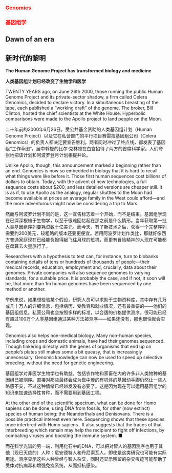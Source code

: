 ### <font color='red'>Genomics</font>
### <font color='red'>基因组学</font>
## Dawn of an era 
## 新时代的黎明 
**The Human Genome Project has transformed biology and medicine** 

**人类基因组计划已经改变了生物学和医学** 

TWENTY YEARS ago, on June 26th 2000, those running the public Human Genome Project and its private-sector shadow, a firm called Celera Genomics, decided to declare victory. In a simultaneous breasting of the tape, each published a “working draft” of the genome. The broker, Bill Clinton, hosted the chief scientists at the White House. Hyperbolic comparisons were made to the Apollo project to land people on the Moon.

二十年前的2000年6月26日，受公共基金资助的人类基因组计划（Human Genome Project）以及它在私营部门的平行项目赛雷拉基因组公司（Celera Genomics）的负责人都决定要宣告胜利。两者同时冲过了终点线，都发表了基因组“工作草图”。居中斡旋的比尔·克林顿在白宫招待了两方的首席科学家。人们夸张地把该计划和阿波罗登月计划相提并论。

Unlike Apollo, though, this announcement marked a beginning rather than an end. Genomics is now so embedded in biology that it is hard to recall what things were like before it. Those first human sequences cost billions of dollars to obtain. Today, with the advent of new technologies, a full sequence costs about $200, and less detailed versions are cheaper still. It is as if, to use Apollo as the analogy, regular shuttles to the Moon had become available at prices an average family in the West could afford—and the more adventurous might now be considering a trip to Mars.

然而与阿波罗计划不同的是，这一宣告标志着一个开始，而不是结束。基因组学现在已深深根植于生物学，以至于很难回忆起在那之前是什么情形。当年获取第一批人类基因组序列要耗资数十亿美元。而今天，有了新技术之后，获得一个完整序列需要约200美元，较粗略的版本还要更便宜。若用阿波罗计划作类比，那就好像西方普通家庭现在已经能负担得起飞往月球的班机，而更有冒险精神的人现在可能都在盘算去火星旅行了。

Researchers with a hypothesis to test can, for instance, turn to biobanks containing details of tens or hundreds of thousands of people—their medical records, education, employment and, crucially, data about their genomes. Private companies will also sequence genomes to varying standards, for a suitable price. It is probably the case, and if not, it soon will be, that more than 1m human genomes have been sequenced by one method or another.

举例来说，如果想检验某个假设，研究人员可以求助于生物资料库，其中存有几万或几十万人的详细信息，包括病历、受教育和就业情况，还有最重要的——他们的基因组信息。私营公司也会按照多样的标准，以合适的价格提供测序。很可能已经有超过100万个人类基因组通过某种方法被测序——如果还没有，那也很快就会实现。

Genomics also helps non-medical biology. Many non-human species, including crops and domestic animals, have had their genomes sequenced. Though tinkering directly with the genes of organisms that end up on people’s plates still makes some a bit queasy, that is increasingly unnecessary. Genomic knowledge can now be used to speed up selective breeding, without the need for genetic engineering.

基因组学对非医学生物学也有助益。包括农作物和家畜在内的许多非人类物种的基因组已被测序。直接对那些最终会成为盘中餐的有机体的基因动手脚仍然让一些人略感不安，不过这种情绪已经越发没有必要了。这是因为现在可以运用基因组学的知识来加速选择性育种，而不需要用到基因工程。

At the other end of the scientific spectrum, what can be done for  Homo sapiens  can be done, using DNA from fossils, for other (now extinct) species of human being: the Neanderthals and Denisovans. There is a possible practical interest even here. Sequencing shows that these species once interbred with  Homo sapiens . It also suggests that the traces of that interbreeding which remain may help the recipient to fight off infections, by combating viruses and boosting the immune system. ■

而在科学光谱的另一端，利用化石中的DNA，可以把对智人的基因测序也用于其他（现已灭绝的）人种：尼安德特人和丹尼索瓦人。即使是这类研究也可能有实际用途。测序显示这些人种曾经与智人杂交，同时还显示残留的杂交痕迹可能帮助了受体对抗病毒和增强免疫系统，从而抵抗感染。

